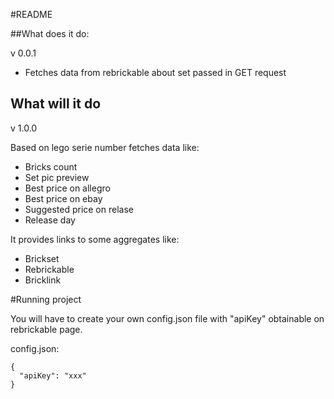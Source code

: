 #README

##What does it do:

v 0.0.1
- Fetches data from rebrickable about set passed in GET request

## What will it do

v 1.0.0

Based on lego serie number fetches data like:

- Bricks count
- Set pic preview
- Best price on allegro
- Best price on ebay
- Suggested price on relase
- Release day

It provides links to some aggregates like:

- Brickset
- Rebrickable
- Bricklink

#Running project

You will have to create your own config.json file with "apiKey" obtainable on rebrickable page.

config.json:
```
{
  "apiKey": "xxx"
}
```